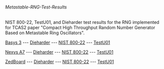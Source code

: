 ###### Metastable-RNG-Test-Results
NIST 800-22, TestU01, and Dieharder test results for the RNG implemented for TCAS2 paper "Compact High Throughput Random Number Generator Based on Metastable Ring Oscillators".


[Basys 3](../../Basys3)
--- [Dieharder](../../Basys3/Dieharder)
--- [NIST 800-22](../../Basys3/NIST_800-22)
--- [TestU01](../../Basys3/TestU01)


[Nexys A7](../../Nexys_A7)
--- [Dieharder](../../Nexys_A7/Dieharder)
--- [NIST 800-22](../../Nexys_A7/NIST_800-22)
--- [TestU01](../../Nexys_A7/TestU01)

[ZedBoard](../../ZedBoard)
--- [Dieharder](../../ZedBoard/Dieharder)
--- [NIST 800-22](../../ZedBoard/NIST_800-22)
--- [TestU01](../../ZedBoard/TestU01)
